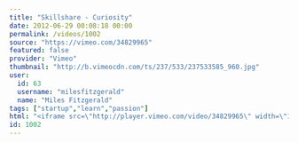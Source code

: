 ```yaml
---
title: "Skillshare - Curiosity"
date: 2012-06-29 00:08:18 00:00
permalink: /videos/1002
source: "https://vimeo.com/34829965"
featured: false
provider: "Vimeo"
thumbnail: "http://b.vimeocdn.com/ts/237/533/237533585_960.jpg"
user:
  id: 63
  username: "milesfitzgerald"
  name: "Miles Fitzgerald"
tags: ["startup","learn","passion"]
html: "<iframe src=\"http://player.vimeo.com/video/34829965\" width=\"1280\" height=\"720\" frameborder=\"0\" webkitAllowFullScreen mozallowfullscreen allowFullScreen></iframe>"
id: 1002
---
```


